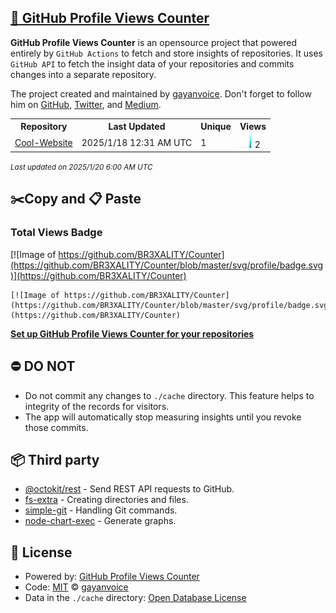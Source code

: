 ## [🚀 GitHub Profile Views Counter](https://github.com/gayanvoice/github-profile-views-counter)
**GitHub Profile Views Counter** is an opensource project that powered entirely by  `GitHub Actions` to fetch and store insights of repositories.
It uses `GitHub API` to fetch the insight data of your repositories and commits changes into a separate repository.

The project created and maintained by [gayanvoice](https://github.com/gayanvoice). Don't forget to follow him on [GitHub](https://github.com/gayanvoice), [Twitter](https://twitter.com/gayanvoice), and [Medium](https://gayanvoice.medium.com/).

<table>
	<tr>
		<th>
			Repository
		</th>
		<th>
			Last Updated
		</th>
		<th>
			Unique
		</th>
		<th>
			Views
		</th>
	</tr>
	<tr>
		<td>
			<a href="https://github.com/BR3XALITY/Counter/tree/master/readme/888849578/year.md">
				Cool-Website
			</a>
		</td>
		<td>
			2025/1/18 12:31 AM UTC
		</td>
		<td>
			1
		</td>
		<td>
			<img alt="Response time graph" src="https://github.com/BR3XALITY/Counter/raw/master/graph/888849578/small/year.png" height="20"> 2
		</td>
	</tr>
</table>

<small><i>Last updated on 2025/1/20 6:00 AM UTC</i></small>

## ✂️Copy and 📋 Paste
### Total Views Badge
[![Image of https://github.com/BR3XALITY/Counter](https://github.com/BR3XALITY/Counter/blob/master/svg/profile/badge.svg)](https://github.com/BR3XALITY/Counter)

```readme
[![Image of https://github.com/BR3XALITY/Counter](https://github.com/BR3XALITY/Counter/blob/master/svg/profile/badge.svg)](https://github.com/BR3XALITY/Counter)
```
[**Set up GitHub Profile Views Counter for your repositories**](https://github.com/gayanvoice/github-profile-views-counter)
## ⛔ DO NOT
- Do not commit any changes to `./cache` directory. This feature helps to integrity of the records for visitors.
- The app will automatically stop measuring insights until you revoke those commits.
## 📦 Third party

- [@octokit/rest](https://www.npmjs.com/package/@octokit/rest) - Send REST API requests to GitHub.
- [fs-extra](https://www.npmjs.com/package/fs-extra) - Creating directories and files.
- [simple-git](https://www.npmjs.com/package/simple-git) - Handling Git commands.
- [node-chart-exec](https://www.npmjs.com/package/node-chart-exec) - Generate graphs.
## 📄 License
- Powered by: [GitHub Profile Views Counter](https://github.com/gayanvoice/github-profile-views-counter)
- Code: [MIT](./LICENSE) © [gayanvoice](https://github.com/gayanvoice)
- Data in the `./cache` directory: [Open Database License](https://opendatacommons.org/licenses/odbl/1-0/)